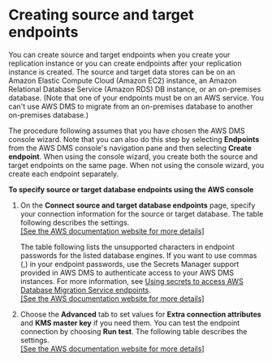 # Creating source and target endpoints<a name="CHAP_Endpoints.Creating"></a>

You can create source and target endpoints when you create your replication instance or you can create endpoints after your replication instance is created\. The source and target data stores can be on an Amazon Elastic Compute Cloud \(Amazon EC2\) instance, an Amazon Relational Database Service \(Amazon RDS\) DB instance, or an on\-premises database\. \(Note that one of your endpoints must be on an AWS service\. You can't use AWS DMS to migrate from an on\-premises database to another on\-premises database\.\)

The procedure following assumes that you have chosen the AWS DMS console wizard\. Note that you can also do this step by selecting **Endpoints** from the AWS DMS console's navigation pane and then selecting **Create endpoint**\. When using the console wizard, you create both the source and target endpoints on the same page\. When not using the console wizard, you create each endpoint separately\.

**To specify source or target database endpoints using the AWS console**

1. On the **Connect source and target database endpoints** page, specify your connection information for the source or target database\. The table following describes the settings\.    
[\[See the AWS documentation website for more details\]](http://docs.aws.amazon.com/dms/latest/userguide/CHAP_Endpoints.Creating.html)

   The table following lists the unsupported characters in endpoint passwords for the listed database engines\. If you want to use commas \(,\) in your endpoint passwords, use the Secrets Manager support provided in AWS DMS to authenticate access to your AWS DMS instances\. For more information, see [Using secrets to access AWS Database Migration Service endpoints](CHAP_Security.md#security_iam_secretsmanager)\.    
[\[See the AWS documentation website for more details\]](http://docs.aws.amazon.com/dms/latest/userguide/CHAP_Endpoints.Creating.html)

1. Choose the **Advanced** tab to set values for **Extra connection attributes** and **KMS master key** if you need them\. You can test the endpoint connection by choosing **Run test**\. The following table describes the settings\.    
[\[See the AWS documentation website for more details\]](http://docs.aws.amazon.com/dms/latest/userguide/CHAP_Endpoints.Creating.html)